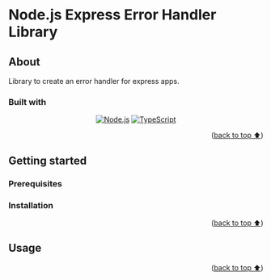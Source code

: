# Node.js Express Error Handler Library

## About

Library to create an error handler for express apps.

### Built with

<div align="center">

[![Node.js][nodejs-badge]][nodejs]
[![TypeScript][typescript-badge]][typescript]

</div>
<p align="right">(<a href="#nodejs-express-error-handler-library">back to top ⬆️</a>)</p>

## Getting started

### Prerequisites

### Installation

<p align="right">(<a href="#nodejs-express-error-handler-library">back to top ⬆️</a>)</p>

## Usage

<p align="right">(<a href="#nodejs-express-error-handler-library">back to top ⬆️</a>)</p>

<!-- Markdown links and images -->

[nodejs]: https://nodejs.org/en
[nodejs-badge]: https://img.shields.io/badge/Node.js-3C873A?style=for-the-badge&logo=node.js&logoColor=white
[typescript]: https://www.typescriptlang.org
[typescript-badge]: https://img.shields.io/badge/TypeScript-358EF1?style=for-the-badge&logo=typescript&logoColor=white
